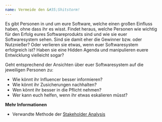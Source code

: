 ```yaml
---
name: Vermeide den &#35;Shitstorm!
---
```

Es gibt Personen in und um eure Software, welche einen großen Einfluss haben, ohne dass ihr es wisst. Findet heraus, welche Personen wie wichtig für den Erfolg eures Softwareprodukts sind und wie sie euer Softwaresystem sehen. Sind sie damit eher die Gewinner bzw. oder Nutznießer? Oder verlieren sie etwas, wenn euer Softwaresystem erfolgreich ist? Haben sie eine Hidden Agenda und manipulieren euere Entwicklung vielleicht sogar?

Geht entsprechend der Ansichten über euer Softwaresystem auf die jeweiligen Personen zu:
* Wie könnt ihr Influencer besser informieren?
* Wie könnt ihr Zusicherungen nachhalten?
* Wen könnt ihr besser in die Pflicht nehmen?
* Wer kann euch helfen, wenn ihr etwas eskalieren müsst?

**Mehr Informationen**
* Verwandte Methode der [Stakeholder Analysis](https://gamestorming.com/stakeholder-analysis/)